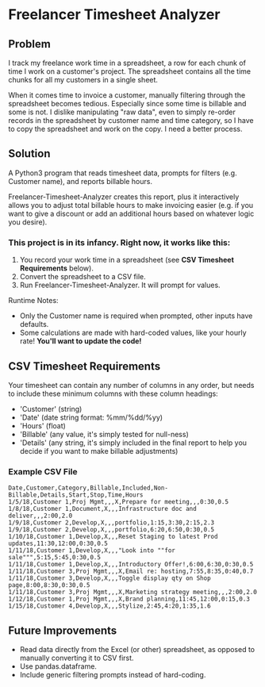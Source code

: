 
Freelancer Timesheet Analyzer
==============================

Problem
-------
I track my freelance work time in a spreadsheet, a row for each chunk of time I work on a customer's project. The spreadsheet contains all the time chunks for all my customers in a single sheet. 

When it comes time to invoice a customer, manually filtering through the spreadsheet becomes tedious. Especially since some time is billable and some is not. I dislike manipulating "raw data", even to simply re-order records in the spreadsheet by customer name and time category, so I have to copy the spreadsheet and work on the copy. I need a better process.

Solution
--------
A Python3 program that reads timesheet data, prompts for filters (e.g. Customer name), and reports billable hours.

Freelancer-Timesheet-Analyzer creates this report, plus it interactively allows you to adjust total billable hours to make invoicing easier (e.g. if you want to give a discount or add an additional hours based on whatever logic you desire). 

### This project is in its infancy. Right now, it works like this:

  1. You record your work time in a spreadsheet (see **CSV Timesheet Requirements** below).
  2. Convert the spreadsheet to a CSV file.
  3. Run Freelancer-Timesheet-Analyzer. It will prompt for values.
  
  Runtime Notes:
  * Only the Customer name is required when prompted, other inputs have defaults.
  * Some calculations are made with hard-coded values, like your hourly rate! **You'll want to update the code!**


CSV Timesheet Requirements
---------------------------
Your timesheet can contain any number of columns in any order, but needs to include these minimum columns with these column headings: 
  * 'Customer' (string)
  * 'Date' (date string format: %mm/%dd/%yy)
  * 'Hours' (float)
  * 'Billable' (any value, it's simply tested for null-ness)
  * 'Details' (any string, it's simply included in the final report to help you decide if you want to make billable adjustments)
  
### Example CSV File
```
Date,Customer,Category,Billable,Included,Non-Billable,Details,Start,Stop,Time,Hours
1/5/18,Customer 1,Proj Mgmt,,,X,Prepare for meeting,,,0:30,0.5
1/8/18,Customer 1,Document,X,,,Infrastructure doc and deliver,,,2:00,2.0
1/9/18,Customer 2,Develop,X,,,portfolio,1:15,3:30,2:15,2.3
1/9/18,Customer 2,Develop,X,,,portfolio,6:20,6:50,0:30,0.5
1/10/18,Customer 1,Develop,X,,,Reset Staging to latest Prod updates,11:30,12:00,0:30,0.5
1/11/18,Customer 1,Develop,X,,,"Look into ""for sale""",5:15,5:45,0:30,0.5
1/11/18,Customer 1,Develop,X,,,Introductory Offer!,6:00,6:30,0:30,0.5
1/11/18,Customer 3,Proj Mgmt,,,X,Email re: hosting,7:55,8:35,0:40,0.7
1/11/18,Customer 3,Develop,X,,,Toggle display qty on Shop page,8:00,8:30,0:30,0.5
1/11/18,Customer 3,Proj Mgmt,,,X,Marketing strategy meeting,,,2:00,2.0
1/12/18,Customer 1,Proj Mgmt,,,X,Brand planning,11:45,12:00,0:15,0.3
1/15/18,Customer 4,Develop,X,,,Stylize,2:45,4:20,1:35,1.6
```

Future Improvements
-----------------
  * Read data directly from the Excel (or other) spreadsheet, as opposed to manually converting it to CSV first.
  * Use pandas.dataframe.
  * Include generic filtering prompts instead of hard-coding.
